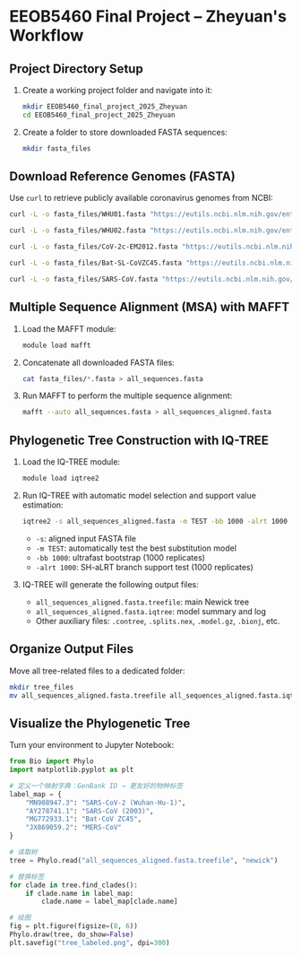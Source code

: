 # EEOB5460 Final Project – Zheyuan's Workflow

## Project Directory Setup

1. Create a working project folder and navigate into it:

   ```bash
   mkdir EEOB5460_final_project_2025_Zheyuan
   cd EEOB5460_final_project_2025_Zheyuan
   ```

2. Create a folder to store downloaded FASTA sequences:

   ```bash
   mkdir fasta_files
   ```

## Download Reference Genomes (FASTA)

Use `curl` to retrieve publicly available coronavirus genomes from NCBI:

```bash
curl -L -o fasta_files/WHU01.fasta "https://eutils.ncbi.nlm.nih.gov/entrez/eutils/efetch.fcgi?db=nuccore&id=MN988668.1&rettype=fasta&retmode=text"

curl -L -o fasta_files/WHU02.fasta "https://eutils.ncbi.nlm.nih.gov/entrez/eutils/efetch.fcgi?db=nuccore&id=MN988669.1&rettype=fasta&retmode=text"

curl -L -o fasta_files/CoV-2c-EM2012.fasta "https://eutils.ncbi.nlm.nih.gov/entrez/eutils/efetch.fcgi?db=nuccore&id=JX869059.2&rettype=fasta&retmode=text"

curl -L -o fasta_files/Bat-SL-CoVZC45.fasta "https://eutils.ncbi.nlm.nih.gov/entrez/eutils/efetch.fcgi?db=nuccore&id=MG772933.1&rettype=fasta&retmode=text"

curl -L -o fasta_files/SARS-CoV.fasta "https://eutils.ncbi.nlm.nih.gov/entrez/eutils/efetch.fcgi?db=nuccore&id=AY278741.1&rettype=fasta&retmode=text"
```

## Multiple Sequence Alignment (MSA) with MAFFT

1. Load the MAFFT module:

   ```bash
   module load mafft
   ```

2. Concatenate all downloaded FASTA files:

   ```bash
   cat fasta_files/*.fasta > all_sequences.fasta
   ```

3. Run MAFFT to perform the multiple sequence alignment:

   ```bash
   mafft --auto all_sequences.fasta > all_sequences_aligned.fasta
   ```

## Phylogenetic Tree Construction with IQ-TREE

1. Load the IQ-TREE module:

   ```bash
   module load iqtree2
   ```

2. Run IQ-TREE with automatic model selection and support value estimation:

   ```bash
   iqtree2 -s all_sequences_aligned.fasta -m TEST -bb 1000 -alrt 1000
   ```

   - `-s`: aligned input FASTA file
   - `-m TEST`: automatically test the best substitution model
   - `-bb 1000`: ultrafast bootstrap (1000 replicates)
   - `-alrt 1000`: SH-aLRT branch support test (1000 replicates)

3. IQ-TREE will generate the following output files:
   - `all_sequences_aligned.fasta.treefile`: main Newick tree
   - `all_sequences_aligned.fasta.iqtree`: model summary and log
   - Other auxiliary files: `.contree`, `.splits.nex`, `.model.gz`, `.bionj`, etc.

## Organize Output Files

Move all tree-related files to a dedicated folder:

```bash
mkdir tree_files
mv all_sequences_aligned.fasta.treefile all_sequences_aligned.fasta.iqtree all_sequences_aligned.fasta.contree all_sequences_aligned.fasta.mldist all_sequences_aligned.fasta.splits.nex all_sequences_aligned.fasta.model.gz all_sequences_aligned.fasta.bionj all_sequences_aligned.fasta.ckp.gz tree_files/
```

## Visualize the Phylogenetic Tree

Turn your environment to Jupyter Notebook:

```python
from Bio import Phylo
import matplotlib.pyplot as plt

# 定义一个映射字典：GenBank ID → 更友好的物种标签
label_map = {
    "MN908947.3": "SARS-CoV-2 (Wuhan-Hu-1)",
    "AY278741.1": "SARS-CoV (2003)",
    "MG772933.1": "Bat-CoV ZC45",
    "JX869059.2": "MERS-CoV"
}

# 读取树
tree = Phylo.read("all_sequences_aligned.fasta.treefile", "newick")

# 替换标签
for clade in tree.find_clades():
    if clade.name in label_map:
        clade.name = label_map[clade.name]

# 绘图
fig = plt.figure(figsize=(8, 6))
Phylo.draw(tree, do_show=False)
plt.savefig("tree_labeled.png", dpi=300)
```

